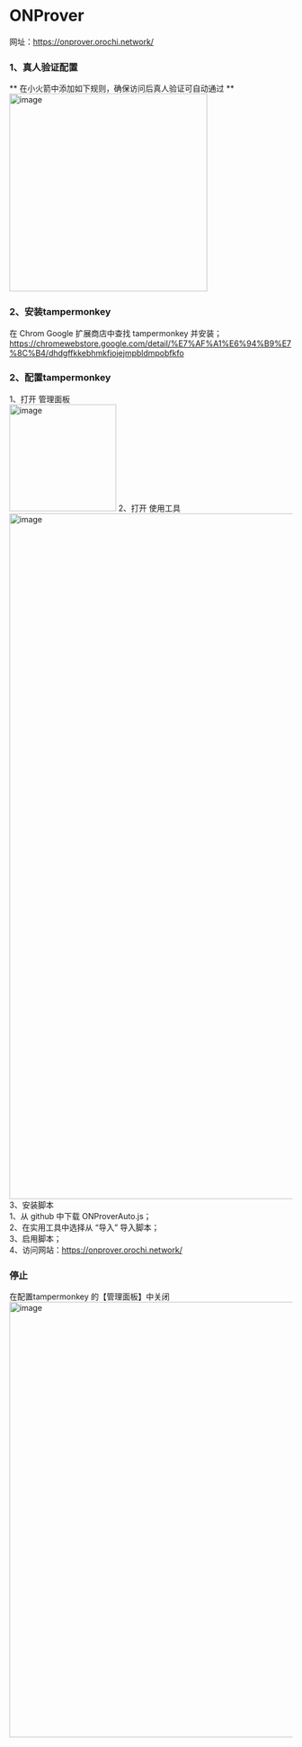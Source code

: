 # ONProver
网址：https://onprover.orochi.network/

### 1、真人验证配置
** 在小火箭中添加如下规则，确保访问后真人验证可自动通过 ** <br/>
<img width="352" alt="image" src="https://github.com/user-attachments/assets/ffef986a-a6fd-4362-964b-0f3fea69fc8d" />


### 2、安装tampermonkey
在 Chrom Google 扩展商店中查找 tampermonkey 并安装；<br/>
https://chromewebstore.google.com/detail/%E7%AF%A1%E6%94%B9%E7%8C%B4/dhdgffkkebhmkfjojejmpbldmpobfkfo

### 2、配置tampermonkey
1、打开 管理面板<br/>
<img width="190" alt="image" src="https://github.com/user-attachments/assets/48a334d2-9a41-478d-933b-9fdb7154f444" />
2、打开 使用工具<br/>
<img width="1220" alt="image" src="https://github.com/user-attachments/assets/3cb1aac2-c8b1-4766-8528-e4b072b45bc0" />
3、安装脚本<br/>
1、从 github 中下载 ONProverAuto.js；<br/>
2、在实用工具中选择从 “导入” 导入脚本；<br/>
3、启用脚本；<br/>
4、访问网站：https://onprover.orochi.network/



### 停止
在配置tampermonkey 的【管理面板】中关闭<br/>
<img width="775" alt="image" src="https://github.com/user-attachments/assets/bfd52be3-eb65-48b2-93df-fa2e9ca56929" />






